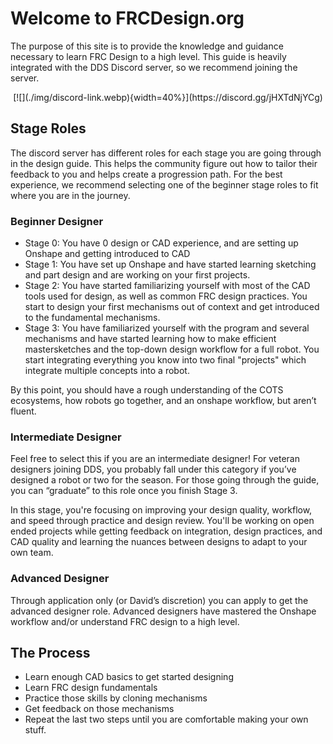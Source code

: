 <meta property="og:title" content="FRCDesign.org">
<meta property="og:description" content="A comprehensive guide to all things FRC Design">
<meta property="og:type" content="website">
<meta property="og:url" content="https://www.frcdesign.org/">
<meta property="og:image" content="https://www.frcdesign.org/img/embed/index.webp">
<meta name="theme-color" content="#4CAE4F">


# Welcome to FRCDesign.org

The purpose of this site is to provide the knowledge and guidance necessary to learn FRC Design to a high level. This guide is heavily integrated with the DDS Discord server, so we recommend joining the server.

<center>[![](./img/discord-link.webp){width=40%}](https://discord.gg/jHXTdNjYCg)</center>

## Stage Roles
The discord server has different roles for each stage you are going through in the design guide. This helps the community figure out how to tailor their feedback to you and helps create a progression path. For the best experience, we recommend selecting one of the beginner stage roles to fit where you are in the journey.

### **Beginner Designer**

- Stage 0: You have 0 design or CAD experience, and are setting up Onshape and getting introduced to CAD
- Stage 1: You have set up Onshape and have started learning sketching and part design and are working on your first projects.
- Stage 2: You have started familiarizing yourself with most of the CAD tools used for design, as well as common FRC design practices. You start to design your first mechanisms out of context and get introduced to the fundamental mechanisms.
- Stage 3: You have familiarized yourself with the program and several mechanisms and have started learning how to make efficient mastersketches and the top-down design workflow for a full robot. You start integrating everything you know into two final "projects" which integrate multiple concepts into a robot.

By this point, you should have a rough understanding of the COTS ecosystems, how robots go together, and an onshape workflow, but aren’t fluent.

### **Intermediate Designer**
Feel free to select this if you are an intermediate designer! For veteran designers joining DDS, you probably fall under this category if you’ve designed a robot or two for the season. For those going through the guide, you can “graduate” to this role once you finish Stage 3. 

In this stage, you're focusing on improving your design quality, workflow, and speed through practice and design review. You'll be working on open ended projects while getting feedback on integration, design practices, and CAD quality and learning the nuances between designs to adapt to your own team.

### **Advanced Designer**
Through application only (or David’s discretion) you can apply to get the advanced designer role. Advanced designers have mastered the Onshape workflow and/or understand FRC design to a high level. 

## The Process
- Learn enough CAD basics to get started designing
- Learn FRC design fundamentals
- Practice those skills by cloning mechanisms
- Get feedback on those mechanisms
- Repeat the last two steps until you are comfortable making your own stuff.